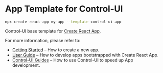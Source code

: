 # App Template for Control-UI

```bash
npx create-react-app my-app --template control-ui-app
```

Control-UI base template for [Create React App](https://github.com/facebook/create-react-app).

For more information, please refer to:

- [Getting Started](https://create-react-app.dev/docs/getting-started) – How to create a new app.
- [User Guide](https://create-react-app.dev) – How to develop apps bootstrapped with Create React App.
- [Control-UI Guides](https://control-ui.bemit.codes) – How to use Control-UI to speed up App development.
